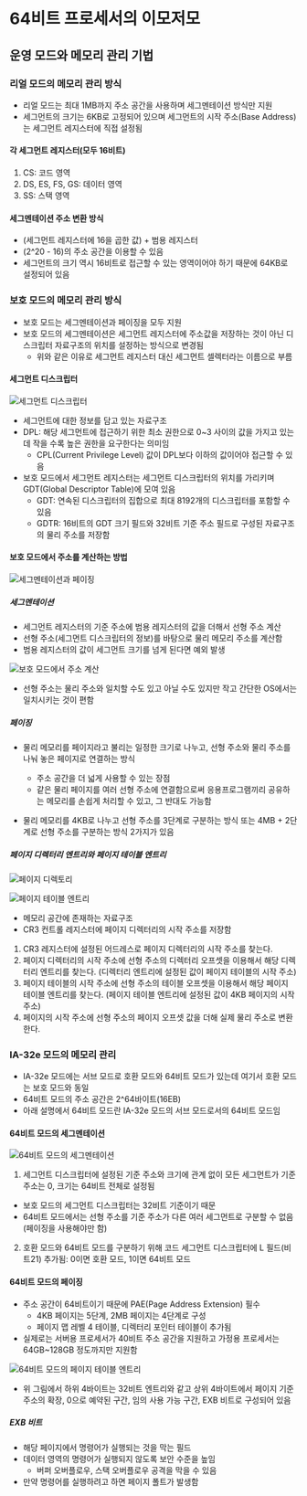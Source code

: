 # 64비트 프로세서의 이모저모

## 운영 모드와 메모리 관리 기법

### 리얼 모드의 메모리 관리 방식

* 리얼 모드는 최대 1MB까지 주소 공간을 사용하며 세그멘테이션 방식만 지원
* 세그먼트의 크기는 6KB로 고정되어 있으며 세그먼트의 시작 주소(Base Address)는 세그먼트 레지스터에 직접 설정됨

#### 각 세그먼트 레지스터(모두 16비트)

1. CS: 코드 영역
2. DS, ES, FS, GS: 데이터 영역
3. SS: 스택 영역

#### 세그멘테이션 주소 변환 방식

* (세그먼트 레지스터에 16을 곱한 값) + 범용 레지스터
* (2^20 - 16)의 주소 공간을 이용할 수 있음
* 세그먼트의 크기 역시 16비트로 접근할 수 있는 영역이어야 하기 때문에 64KB로 설정되어 있음

### 보호 모드의 메모리 관리 방식

* 보호 모드는 세그멘테이션과 페이징을 모두 지원
* 보호 모드의 세그멘테이션은 세그먼트 레지스터에 주소값을 저장하는 것이 아닌 디스크립터 자료구조의 위치를 설정하는 방식으로 변경됨
   * 위와 같은 이유로 세그먼트 레지스터 대신 세그먼트 셀렉터라는 이름으로 부름

#### 세그먼트 디스크립터

![세그먼트 디스크립터](https://www.cs.cmu.edu/~410/doc/segments/segdesc.gif)

* 세그먼트에 대한 정보를 담고 있는 자료구조
* DPL: 해당 세그먼트에 접근하기 위한 최소 권한으로 0~3 사이의 값을 가지고 있는데 작을 수록 높은 권한을 요구한다는 의미임
  * CPL(Current Privilege Level) 값이 DPL보다 이하의 값이어야 접근할 수 있음
* 보호 모드에서 세그먼트 레지스터는 세그먼트 디스크립터의 위치를 가리키며 GDT(Global Descriptor Table)에 모여 있음
  * GDT: 연속된 디스크립터의 집합으로 최대 8192개의 디스크립터를 포함할 수 있음
  * GDTR: 16비트의 GDT 크기 필드와 32비트 기준 주소 필드로 구성된 자료구조의 물리 주소를 저장함

#### 보호 모드에서 주소를 계산하는 방법

![세그멘테이션과 페이징](http://pds27.egloos.com/pds/201301/15/54/b0159254_50f4bcce8df14.png)

##### 세그멘테이션

* 세그먼트 레지스터의 기준 주소에 범용 레지스터의 값을 더해서 선형 주소 계산
* 선형 주소(세그먼트 디스크립터의 정보)를 바탕으로 물리 메모리 주소를 계산함
* 범용 레지스터의 값이 세그먼트 크기를 넘게 된다면 예외 발생

![보호 모드에서 주소 계산](http://pds26.egloos.com/pds/201301/15/54/b0159254_50f4b0f998913.png)

* 선형 주소는 물리 주소와 일치할 수도 있고 아닐 수도 있지만 작고 간단한 OS에서는 일치시키는 것이 편함

##### 페이징

* 물리 메모리를 페이지라고 불리는 일정한 크기로 나누고, 선형 주소와 물리 주소를 나눠 놓은 페이지로 연결하는 방식
  * 주소 공간을 더 넓게 사용할 수 있는 장점
  * 같은 물리 페이지를 여러 선형 주소에 연결함으로써 응용프로그램끼리 공유하는 메모리를 손쉽게 처리할 수 있고, 그 반대도 가능함

* 물리 메모리를 4KB로 나누고 선형 주소를 3단계로 구분하는 방식 또는 4MB + 2단계로 선형 주소를 구분하는 방식 2가지가 있음

##### 페이지 디렉터리 엔트리와 페이지 테이블 엔트리

![페이지 디렉토리](https://t1.daumcdn.net/cfile/tistory/251D633554D1C8EA06)

![페이지 테이블 엔트리](http://cfile219.uf.daum.net/R400x0/13791E414ECA7193282503)

* 메모리 공간에 존재하는 자료구조
* CR3 컨트롤 레지스터에 페이지 디렉터리의 시작 주소를 저장함

1. CR3 레지스터에 설정된 어드레스로 페이지 디렉터리의 시작 주소를 찾는다.
2. 페이지 디렉터리의 시작 주소에 선형 주소의 디렉터리 오프셋을 이용해서 해당 디렉터리 엔트리를 찾는다. (디렉터리 엔트리에 설정된 값이 페이지 테이블의 시작 주소)
3. 페이지 테이블의 시작 주소에 선형 주소의 테이블 오프셋을 이용해서 해당 페이지 테이블 엔트리를 찾는다. (페이지 테이블 엔트리에 설정된 값이 4KB 페이지의 시작 주소)
4. 페이지의 시작 주소에 선형 주소의 페이지 오프셋 값을 더해 실제 물리 주소로 변환한다.

### IA-32e 모드의 메모리 관리

* IA-32e 모드에는 서브 모드로 호환 모드와 64비트 모드가 있는데 여기서 호환 모드는 보호 모드와 동일
* 64비트 모드의 주소 공간은 2^64바이트(16EB)
* 아래 설명에서 64비트 모드란 IA-32e 모드의 서브 모드로서의 64비트 모드임

#### 64비트 모드의 세그멘테이션

![64비트 모드의 세그멘테이션](https://qpakzk.gitbooks.io/operating-systems-development/book/img/chap03-14.png)

1. 세그먼트 디스크립터에 설정된 기준 주소와 크기에 관계 없이 모든 세그먼트가 기준 주소는 0, 크기는 64비트 전체로 설정됨
  * 보호 모드의 세그먼트 디스크립터는 32비트 기준이기 때문
  * 64비트 모드에서는 선형 주소를 기준 주소가 다른 여러 세그먼트로 구분할 수 없음(페이징을 사용해야만 함)
2. 호환 모드와 64비트 모드를 구분하기 위해 코드 세그먼트 디스크립터에 L 필드(비트21) 추가됨: 0이면 호환 모드, 1이면 64비트 모드

#### 64비트 모드의 페이징

* 주소 공간이 64비트이기 때문에 PAE(Page Address Extension) 필수
  * 4KB 페이지는 5단계, 2MB 페이지는 4단계로 구성
  * 페이지 맵 레벨 4 테이블, 디렉터리 포인터 테이블이 추가됨
* 실제로는 서버용 프로세서가 40비트 주소 공간을 지원하고 가정용 프로세서는 64GB~128GB 정도까지만 지원함

![64비트 모드의 페이지 테이블 엔트리](http://pds26.egloos.com/pds/201301/15/54/b0159254_50f4fa10bb451.png)

* 위 그림에서 하위 4바이트는 32비트 엔트리와 같고 상위 4바이트에서 페이지 기준 주소의 확장, 0으로 예약된 구간, 임의 사용 가능 구간, EXB 비트로 구성되어 있음

##### EXB 비트

* 해당 페이지에서 명령어가 실행되는 것을 막는 필드
* 데이터 영역의 명령어가 실행되지 않도록 보안 수준을 높임
  * 버퍼 오버플로우, 스택 오버플로우 공격을 막을 수 있음
* 만약 명령어를 실행하려고 하면 페이지 폴트가 발생함
